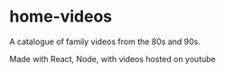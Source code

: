 # home-videos
A catalogue of family videos from the 80s and 90s.

Made with React, Node, with videos hosted on youtube

